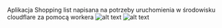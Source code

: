 Aplikacja Shopping list napisana na potrzeby uruchomienia w środowisku cloudflare za pomocą workera
![alt text](https://github.com/GitMateo/Shopping_list_cloudflare/blob/main/Cloudflare_1.png)
![alt text](https://github.com/Gitmateo/Shopping_list_cloudflare/blob/main/Cloudflare_2.png)
